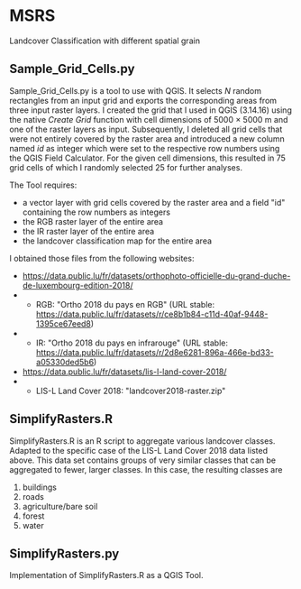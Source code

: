 # MSRS
Landcover Classification with different spatial grain

## Sample_Grid_Cells.py
Sample_Grid_Cells.py is a tool to use with QGIS. It selects *N* random rectangles from an input grid and exports the corresponding areas from three input raster layers. I created the grid that I used in QGIS (3.14.16) using the native *Create Grid* function with cell dimensions of 5000 × 5000 m and one of the raster layers as input. Subsequently, I deleted all grid cells that were not entirely covered by the raster area and introduced a new column named *id* as integer which were set to the respective row numbers using the QGIS Field Calculator. For the given cell dimensions, this resulted in 75 grid cells of which I randomly selected 25 for further analyses.

The Tool requires:
- a vector layer with grid cells covered by the raster area and a field "id" containing the row numbers as integers
- the RGB raster layer of the entire area
- the IR raster layer of the entire area
- the landcover classification map for the entire area

I obtained those files from the following websites:
- https://data.public.lu/fr/datasets/orthophoto-officielle-du-grand-duche-de-luxembourg-edition-2018/
- - RGB: "Ortho 2018 du pays en RGB" (URL stable: https://data.public.lu/fr/datasets/r/ce8b1b84-c11d-40af-9448-1395ce67eed8)
- - IR: "Ortho 2018 du pays en infrarouge" (URL stable: https://data.public.lu/fr/datasets/r/2d8e6281-896a-466e-bd33-a05330ded5b6)
- https://data.public.lu/fr/datasets/lis-l-land-cover-2018/
- - LIS-L Land Cover 2018: "landcover2018-raster.zip"

## SimplifyRasters.R
SimplifyRasters.R is an R script to aggregate various landcover classes. Adapted to the specific case of the LIS-L Land Cover 2018 data listed above. This data set contains groups of very similar classes that can be aggregated to fewer, larger classes. In this case, the resulting classes are
1) buildings
2) roads
3) agriculture/bare soil
4) forest
5) water


## SimplifyRasters.py
Implementation of SimplifyRasters.R as a QGIS Tool.
